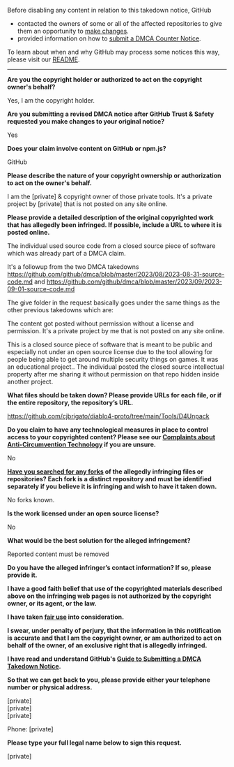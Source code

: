 Before disabling any content in relation to this takedown notice, GitHub
- contacted the owners of some or all of the affected repositories to give them an opportunity to [make changes](https://docs.github.com/en/github/site-policy/dmca-takedown-policy#a-how-does-this-actually-work).
- provided information on how to [submit a DMCA Counter Notice](https://docs.github.com/en/articles/guide-to-submitting-a-dmca-counter-notice).

To learn about when and why GitHub may process some notices this way, please visit our [README](https://github.com/github/dmca/blob/master/README.md#anatomy-of-a-takedown-notice).

---

**Are you the copyright holder or authorized to act on the copyright owner's behalf?**

Yes, I am the copyright holder.

**Are you submitting a revised DMCA notice after GitHub Trust & Safety requested you make changes to your original notice?**

Yes

**Does your claim involve content on GitHub or npm.js?**

GitHub

**Please describe the nature of your copyright ownership or authorization to act on the owner's behalf.**

I am the [private] & copyright owner of those private tools. It's a private project by [private] that is not posted on any site online.

**Please provide a detailed description of the original copyrighted work that has allegedly been infringed. If possible, include a URL to where it is posted online.**

The individual used source code from a closed source piece of software which was already part of a DMCA claim.

It's a followup from the two DMCA takedowns  
https://github.com/github/dmca/blob/master/2023/08/2023-08-31-source-code.md
and https://github.com/github/dmca/blob/master/2023/09/2023-09-01-source-code.md

The give folder in the request basically goes under the same things as the other previous takedowns which are:

The content got posted without permission without a license and permission. It's a private project by me that is not posted on any
site online.

This is a closed source piece of software that is meant to be public and especially not under an open source license due to the tool allowing for people being able to get around multiple security things on games. It was an educational project.. The individual posted the closed source intellectual property after me sharing it without permission on that repo hidden inside another project.

**What files should be taken down? Please provide URLs for each file, or if the entire repository, the repository’s URL.**

https://github.com/cjbrigato/diablo4-proto/tree/main/Tools/D4Unpack

**Do you claim to have any technological measures in place to control access to your copyrighted content? Please see our <a
href="https://docs.github.com/articles/guide-to-submitting-a-dmca-takedown-notice#complaints-about-anti-circumvention-technology">Complaints
about Anti-Circumvention Technology</a> if you are unsure.**

No

**<a href="https://docs.github.com/articles/dmca-takedown-policy#b-what-about-forks-or-whats-a-fork">Have you searched for any forks</a> of the allegedly infringing files or repositories? Each fork is a distinct repository and must be identified separately if you believe it is infringing and wish to have it taken down.**

No forks known.

**Is the work licensed under an open source license?**

No

**What would be the best solution for the alleged infringement?**

Reported content must be removed

**Do you have the alleged infringer’s contact information? If so, please provide it.**

**I have a good faith belief that use of the copyrighted materials described above on the infringing web pages is not authorized by the
copyright owner, or its agent, or the law.**

**I have taken <a href="https://www.lumendatabase.org/topics/22">fair use</a> into consideration.**

**I swear, under penalty of perjury, that the information in this notification is accurate and that I am the copyright owner, or am authorized to act on behalf of the owner, of an exclusive right that is allegedly infringed.**

**I have read and understand GitHub's <a href="https://docs.github.com/articles/guide-to-submitting-a-dmca-takedown-notice/">Guide
to Submitting a DMCA Takedown Notice</a>.**

**So that we can get back to you, please provide either your telephone number or physical address.**

[private]  
[private]  
[private]  

Phone: [private]  

**Please type your full legal name below to sign this request.**

[private]  
